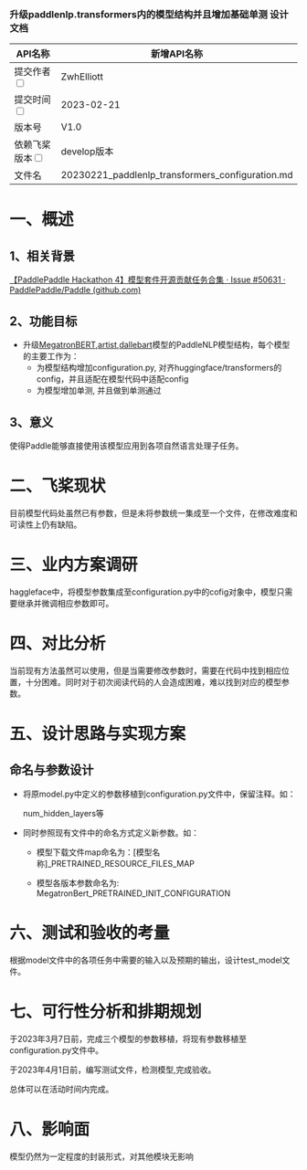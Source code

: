 ### 升级paddlenlp.transformers内的模型结构并且增加基础单测 设计文档

| API名称                                                      | 新增API名称                                      |
| ------------------------------------------------------------ | ------------------------------------------------ |
| 提交作者<input type="checkbox" class="rowselector hidden">   | ZwhElliott                                       |
| 提交时间<input type="checkbox" class="rowselector hidden">   | 2023-02-21                                       |
| 版本号                                                       | V1.0                                             |
| 依赖飞桨版本<input type="checkbox" class="rowselector hidden"> | develop版本                                      |
| 文件名                                                       | 20230221_paddlenlp_transformers_configuration.md |


# 一、概述
## 1、相关背景
[【PaddlePaddle Hackathon 4】模型套件开源贡献任务合集 · Issue #50631 · PaddlePaddle/Paddle (github.com)](https://github.com/PaddlePaddle/Paddle/issues/50631#task111)

## 2、功能目标

- 升级[MegatronBERT](https://github.com/PaddlePaddle/PaddleNLP/blame/develop/paddlenlp/transformers/megatronbert),[artist](https://github.com/PaddlePaddle/PaddleNLP/blame/develop/paddlenlp/transformers/artist),[dallebart](https://github.com/PaddlePaddle/PaddleNLP/blame/develop/paddlenlp/transformers/dallebart)模型的PaddleNLP模型结构，每个模型的主要工作为：
  - 为模型结构增加configuration.py, 对齐huggingface/transformers的config，并且适配在模型代码中适配config
  - 为模型增加单测, 并且做到单测通过

## 3、意义

使得Paddle能够直接使用该模型应用到各项自然语言处理子任务。

# 二、飞桨现状
目前模型代码处虽然已有参数，但是未将参数统一集成至一个文件，在修改难度和可读性上仍有缺陷。


# 三、业内方案调研
haggleface中，将模型参数集成至configuration.py中的cofig对象中，模型只需要继承并微调相应参数即可。

# 四、对比分析
当前现有方法虽然可以使用，但是当需要修改参数时，需要在代码中找到相应位置，十分困难。同时对于初次阅读代码的人会造成困难，难以找到对应的模型参数。

# 五、设计思路与实现方案

## 命名与参数设计
- 将原model.py中定义的参数移植到configuration.py文件中，保留注释。如：

  num_hidden_layers等

- 同时参照现有文件中的命名方式定义新参数。如：

  - 模型下载文件map命名为：[模型名称]_PRETRAINED_RESOURCE_FILES_MAP

  - 模型各版本参数命名为: MegatronBert_PRETRAINED_INIT_CONFIGURATION

# 六、测试和验收的考量
根据model文件中的各项任务中需要的输入以及预期的输出，设计test_model文件。

# 七、可行性分析和排期规划
于2023年3月7日前，完成三个模型的参数移植，将现有参数移植至configuration.py文件中。

于2023年4月1日前，编写测试文件，检测模型,完成验收。

总体可以在活动时间内完成。

# 八、影响面
模型仍然为一定程度的封装形式，对其他模块无影响

